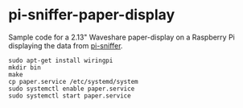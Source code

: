 # pi-sniffer-paper-display
Sample code for a 2.13" Waveshare paper-display on a Raspberry Pi displaying the data from [pi-sniffer](https://github.com/IanMercer/pi-sniffer). 

````
sudo apt-get install wiringpi
mkdir bin
make
cp paper.service /etc/systemd/system
sudo systemctl enable paper.service
sudo systemctl start paper.service
````
